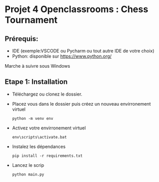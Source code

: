 # Projet 4 Openclassrooms : Chess Tournament #


## Prérequis: ## 

- IDE (exemple:VSCODE ou Pycharm ou tout autre IDE de votre choix)
- Python: disponible sur https://www.python.org/

Marche à suivre sous Windows

## Etape 1: Installation ##

- Téléchargez ou clonez le dossier.
- Placez vous dans le dossier puis créez un nouveau envirronement virtuel 

	```python -m venv env```
- Activez votre envirronement virtuel

    ```env\scripts\activate.bat```
- Instalez les dépendances 

    ```pip install -r requirements.txt```
- Lancez le scrip

    ``python main.py``

